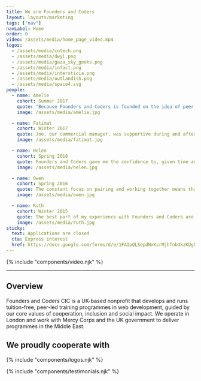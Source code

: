 ```yaml
---
title: We are Founders and Coders
layout: layouts/marketing
tags: ["nav"]
navLabel: Home
order: 0
video: /assets/media/home_page_video.mp4
logos:
  - /assets/media/cotech.png
  - /assets/media/dwyl.png
  - /assets/media/gaza_sky_geeks.png
  - /assets/media/infact.png
  - /assets/media/intersticia.png
  - /assets/media/outlandish.png
  - /assets/media/space4.svg
people:
  - name: Amelie
    cohort: Summer 2017
    quote: "Because Founders and Coders is founded on the idea of peer-led learning, it stimulates an environment of support and mutual growth, which results in what feels like a very special community: a safe, creative space, where no question is too silly to ask and no idea is too bold to suggest."
    image: /assets/media/amelie.jpg

  - name: Fatimat
    cohort: Winter 2017
    quote: Joe, our commercial manager, was supportive during and after Founders and Coders. Everybody's situation is different, which Joe recognizes and takes it into account when advising us. He listened to my concerns about working in the industry and paid attention to the kind of environment I wanted to work in, which helped him place me with my current employer, 27Partners.
    image: /assets/media/fatimat.jpg

  - name: Helen
    cohort: Spring 2018
    quote: Founders and Coders gave me the confidence to, given time and perseverance, grasp complex concepts which initially seemed daunting. I learned how to walk through code thoroughly and truly understand it in order to solve bugs and errors. And I discovered the joys of paired programming - that learning or tackling a problem together can be one of the most rewarding experiences.
    image: /assets/media/helen.jpg

  - name: Owen
    cohort: Spring 2016
    quote: The constant focus on pairing and working together means that you're never stuck banging your head against a wall by yourself. You always have someone else to work through the problem with you. After leaving Founders and Coders, I had a lot of faith in my own ability to learn new technologies, which was crucial when I founded my startup, Fat Llama.
    image: /assets/media/owen.jpg

  - name: Ruth
    cohort: Winter 2015
    quote: The best part of my experience with Founders and Coders are the people. It is a great community, with members of past cohorts teaching the current cohort. Everyone supports each other in their learning and wants to give back.
    image: /assets/media/ruth.jpg
sticky:
  text: Applications are closed
  cta: Express interest
  href: https://docs.google.com/forms/d/e/1FAIpQLSepdNxKsrMjhfnbdkzKUgNpeWFmp8WLyiqTe_UY10TsPpFOEQ/viewform
---
```


{% include "components/video.njk" %}

---

## Overview

Founders and Coders CIC is a UK-based nonprofit that develops and runs tuition-free, peer-led training programmes in web development, guided by our core values of cooperation, inclusion and social impact. We operate in London and work with Mercy Corps and the UK government to deliver programmes in the Middle East.

## We proudly cooperate with

{% include "components/logos.njk" %}

{% include "components/testimonials.njk" %}
